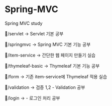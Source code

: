 # Spring-MVC
Spring MVC study

📂/servlet -> Servlet 기본 공부


📂/springmvc -> Spring MVC 기본 기능 공부


📂/item-service -> 간단한 웹 페이지 만들기 실습


📂/thymeleaf-basic -> Thymeleaf 기본 기능 공부


📂/form -> 기존 item-service에 Thymeleaf 적용 실습

📂/validation -> 검증 1,2 - Validation 공부

📂/login -> - 로그인 처리 공부